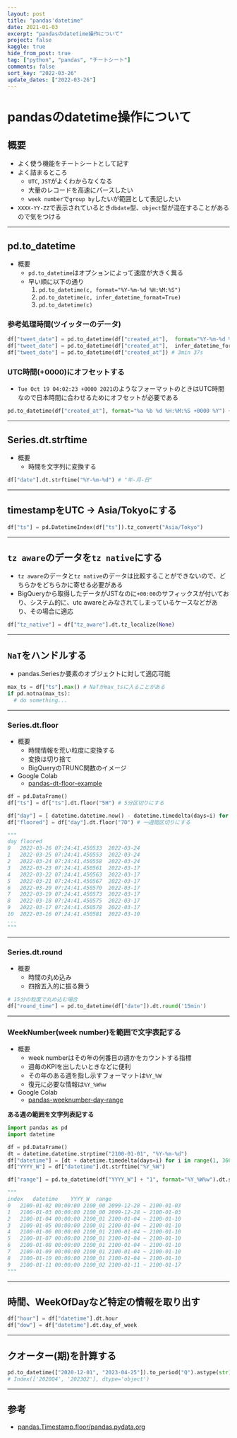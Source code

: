 ```yaml
---
layout: post
title: "pandas'datetime"
date: 2021-01-03
excerpt: "pandasのdatetime操作について"
project: false
kaggle: true
hide_from_post: true
tag: ["python", "pandas", "チートシート"]
comments: false
sort_key: "2022-03-26"
update_dates: ["2022-03-26"]
---
```


# pandasのdatetime操作について

## 概要
 - よく使う機能をチートシートとして記す
 - よく詰まるところ
   - `UTC`, `JST`がよくわからなくなる
   - 大量のレコードを高速にパースしたい
   - `week number`で`group by`したいが範囲として表記したい
 - `XXXX-YY-ZZ`で表示されているとき`dbdate`型、`object`型が混在することがあるので気をつける

---

## pd.to_datetime
 - 概要
   - `pd.to_datetime`はオプションによって速度が大きく異る  
   - 早い順に以下の通り
     1. `pd.to_datetime(c, format="%Y-%m-%d %H:%M:%S")`
     2. `pd.to_datetime(c, infer_datetime_format=True)`
     3. `pd.to_datetime(c)`

### 参考処理時間(ツイッターのデータ)

```python
df["tweet_date"] = pd.to_datetime(df["created_at"],  format="%Y-%m-%d %H:%M:%S JST") ## 11.5s
df["tweet_date"] = pd.to_datetime(df["created_at"],  infer_datetime_format=True) # 4min 12s = 252s
df["tweet_date"] = pd.to_datetime(df["created_at"]) # 3min 37s
```

### UTC時間(+0000)にオフセットする
 - `Tue Oct 19 04:02:23 +0000 2021`のようなフォーマットのときはUTC時間なので日本時間に合わせるためにオフセットが必要である

```python
pd.to_datetime(df["created_at"], format="%a %b %d %H:%M:%S +0000 %Y") + pd.DateOffset(hours=9)
```

---

## Series.dt.strftime
 - 概要
   - 時間を文字列に変換する

```python
df["date"].dt.strftime("%Y-%m-%d") # "年-月-日"
```

---

## timestampをUTC -> Asia/Tokyoにする

```python
df["ts"] = pd.DatetimeIndex(df["ts"]).tz_convert("Asia/Tokyo")
```

---

## `tz aware`のデータを`tz native`にする
 - `tz aware`のデータと`tz native`のデータは比較することができないので、どちらかをどちらかに寄せる必要がある
 - BigQueryから取得したデータがJSTなのに`+00:00`のサフィックスが付いており、システム的に、utc awareとみなされてしまっているケースなどがあり、その場合に適応

```python
df["tz_native"] = df["tz_aware"].dt.tz_localize(None)
```

---

## `NaT`をハンドルする
 - pandas.Seriesか要素のオブジェクトに対して適応可能

```python
max_ts = df["ts"].max() # NaTがmax_tsに入ることがある
if pd.notna(max_ts):
  # do something...
```

---

### Series.dt.floor 
 - 概要
   - 時間情報を荒い粒度に変換する
   - 変換は切り捨て
   - BigQueryのTRUNC関数のイメージ
 - Google Colab
   - [pandas-dt-floor-example](https://colab.research.google.com/drive/1JGGaV1wDt-7w2bwDAQEjwus22ns7ZB_B?usp=sharing)

```python
df = pd.DataFrame()
df["ts"] = df["ts"].dt.floor("5H") # 5分区切りにする

df["day"] = [ datetime.datetime.now() - datetime.timedelta(days=i) for i in range(100) ]
df["floored"] = df["day"].dt.floor("7D") # 一週間区切りにする

"""
day	floored
0	2022-03-26 07:24:41.450533	2022-03-24
1	2022-03-25 07:24:41.450553	2022-03-24
2	2022-03-24 07:24:41.450558	2022-03-24
3	2022-03-23 07:24:41.450561	2022-03-17
4	2022-03-22 07:24:41.450563	2022-03-17
5	2022-03-21 07:24:41.450567	2022-03-17
6	2022-03-20 07:24:41.450570	2022-03-17
7	2022-03-19 07:24:41.450573	2022-03-17
8	2022-03-18 07:24:41.450575	2022-03-17
9	2022-03-17 07:24:41.450578	2022-03-17
10	2022-03-16 07:24:41.450581	2022-03-10
...
"""
```

---

### Series.dt.round
 - 概要
   - 時間の丸め込み
   - 四捨五入的に振る舞う

```python
# 15分の粒度で丸め込む場合
df["round_time"] = pd.to_datetime(df["date"]).dt.round('15min')
```

---

### WeekNumber(week number)を範囲で文字表記する
 - 概要
   - week numberはその年の何番目の週かをカウントする指標
   - 週毎のKPIを出したいときなどに便利
   - その年のある週を指し示すフォーマットは`%Y_%W`
   - 復元に必要な情報は`%Y_%W%w`
 - Google Colab
   - [pandas-weeknumber-day-range](https://colab.research.google.com/drive/1lXbSN08QQ9GXjuhUQC0jtOj_YuKszNwc?usp=sharing)

**ある週の範囲を文字列表記する**

```python
import pandas as pd
import datetime

df = pd.DataFrame()
dt = datetime.datetime.strptime("2100-01-01", "%Y-%m-%d")
df["datetime"] = [dt + datetime.timedelta(days=i) for i in range(1, 366)]
df["YYYY_W"] = df["datetime"].dt.strftime("%Y_%W")

df["range"] = pd.to_datetime(df["YYYY_W"] + "1", format="%Y_%W%w").dt.strftime("%Y-%m-%d") + " ~ " + pd.to_datetime(df["YYYY_W"] + "0", format="%Y_%W%w").dt.strftime("%Y-%m-%d")

"""
index	datetime	YYYY_W	range
0	2100-01-02 00:00:00	2100_00	2099-12-28 ~ 2100-01-03
1	2100-01-03 00:00:00	2100_00	2099-12-28 ~ 2100-01-03
2	2100-01-04 00:00:00	2100_01	2100-01-04 ~ 2100-01-10
3	2100-01-05 00:00:00	2100_01	2100-01-04 ~ 2100-01-10
4	2100-01-06 00:00:00	2100_01	2100-01-04 ~ 2100-01-10
5	2100-01-07 00:00:00	2100_01	2100-01-04 ~ 2100-01-10
6	2100-01-08 00:00:00	2100_01	2100-01-04 ~ 2100-01-10
7	2100-01-09 00:00:00	2100_01	2100-01-04 ~ 2100-01-10
8	2100-01-10 00:00:00	2100_01	2100-01-04 ~ 2100-01-10
9	2100-01-11 00:00:00	2100_02	2100-01-11 ~ 2100-01-17
"""
```

---

## 時間、WeekOfDayなど特定の情報を取り出す

```python
df["hour"] = df["datetime"].dt.hour
df["dow"] = df["datetime"].dt.day_of_week
```

---

## クオーター(期)を計算する

```python
pd.to_datetime(["2020-12-01", "2023-04-25"]).to_period("Q").astype(str)
# Index(['2020Q4', '2023Q2'], dtype='object')
```

---

## 参考
 - [pandas.Timestamp.floor/pandas.pydata.org](https://pandas.pydata.org/pandas-docs/stable/reference/api/pandas.Timestamp.floor.html)
